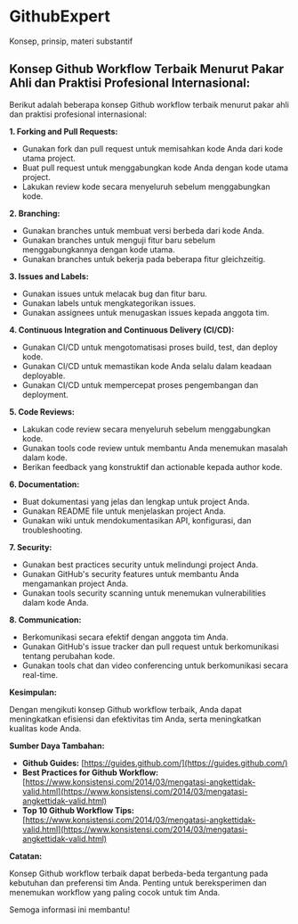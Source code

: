 # GithubExpert
Konsep, prinsip, materi substantif

## Konsep Github Workflow Terbaik Menurut Pakar Ahli dan Praktisi Profesional Internasional:

Berikut adalah beberapa konsep Github workflow terbaik menurut pakar ahli dan praktisi profesional internasional:

**1. Forking and Pull Requests:**

* Gunakan fork dan pull request untuk memisahkan kode Anda dari kode utama project.
* Buat pull request untuk menggabungkan kode Anda dengan kode utama project.
* Lakukan review kode secara menyeluruh sebelum menggabungkan kode.

**2. Branching:**

* Gunakan branches untuk membuat versi berbeda dari kode Anda.
* Gunakan branches untuk menguji fitur baru sebelum menggabungkannya dengan kode utama.
* Gunakan branches untuk bekerja pada beberapa fitur gleichzeitig.

**3. Issues and Labels:**

* Gunakan issues untuk melacak bug dan fitur baru.
* Gunakan labels untuk mengkategorikan issues.
* Gunakan assignees untuk menugaskan issues kepada anggota tim.

**4. Continuous Integration and Continuous Delivery (CI/CD):**

* Gunakan CI/CD untuk mengotomatisasi proses build, test, dan deploy kode.
* Gunakan CI/CD untuk memastikan kode Anda selalu dalam keadaan deployable.
* Gunakan CI/CD untuk mempercepat proses pengembangan dan deployment.

**5. Code Reviews:**

* Lakukan code review secara menyeluruh sebelum menggabungkan kode.
* Gunakan tools code review untuk membantu Anda menemukan masalah dalam kode.
* Berikan feedback yang konstruktif dan actionable kepada author kode.

**6. Documentation:**

* Buat dokumentasi yang jelas dan lengkap untuk project Anda.
* Gunakan README file untuk menjelaskan project Anda.
* Gunakan wiki untuk mendokumentasikan API, konfigurasi, dan troubleshooting.

**7. Security:**

* Gunakan best practices security untuk melindungi project Anda.
* Gunakan GitHub's security features untuk membantu Anda mengamankan project Anda.
* Gunakan tools security scanning untuk menemukan vulnerabilities dalam kode Anda.

**8. Communication:**

* Berkomunikasi secara efektif dengan anggota tim Anda.
* Gunakan GitHub's issue tracker dan pull request untuk berkomunikasi tentang perubahan kode.
* Gunakan tools chat dan video conferencing untuk berkomunikasi secara real-time.

**Kesimpulan:**

Dengan mengikuti konsep Github workflow terbaik, Anda dapat meningkatkan efisiensi dan efektivitas tim Anda, serta meningkatkan kualitas kode Anda.

**Sumber Daya Tambahan:**

* **Github Guides:** [https://guides.github.com/](https://guides.github.com/)
* **Best Practices for Github Workflow:** [https://www.konsistensi.com/2014/03/mengatasi-angkettidak-valid.html](https://www.konsistensi.com/2014/03/mengatasi-angkettidak-valid.html)
* **Top 10 Github Workflow Tips:** [https://www.konsistensi.com/2014/03/mengatasi-angkettidak-valid.html](https://www.konsistensi.com/2014/03/mengatasi-angkettidak-valid.html)

**Catatan:**

Konsep Github workflow terbaik dapat berbeda-beda tergantung pada kebutuhan dan preferensi tim Anda. Penting untuk bereksperimen dan menemukan workflow yang paling cocok untuk tim Anda.

Semoga informasi ini membantu!
